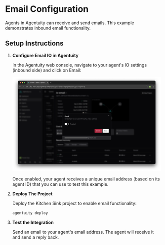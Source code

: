 # Email Configuration

Agents in Agentuity can receive and send emails. This example demonstrates inbound email functionality.

## Setup Instructions

1. **Configure Email IO in Agentuity**

   In the Agentuity web console, navigate to your agent's IO settings (inbound side) and click on Email:

   ![Agentuity Email configuration dialog](/.github/io-email/email-setup-1-config.png)

   Once enabled, your agent receives a unique email address (based on its agent ID) that you can use to test this example.

2. **Deploy The Project**

   Deploy the Kitchen Sink project to enable email functionality:

   ```bash
   agentuity deploy
   ```

3. **Test the Integration**

   Send an email to your agent's email address. The agent will receive it and send a reply back.
